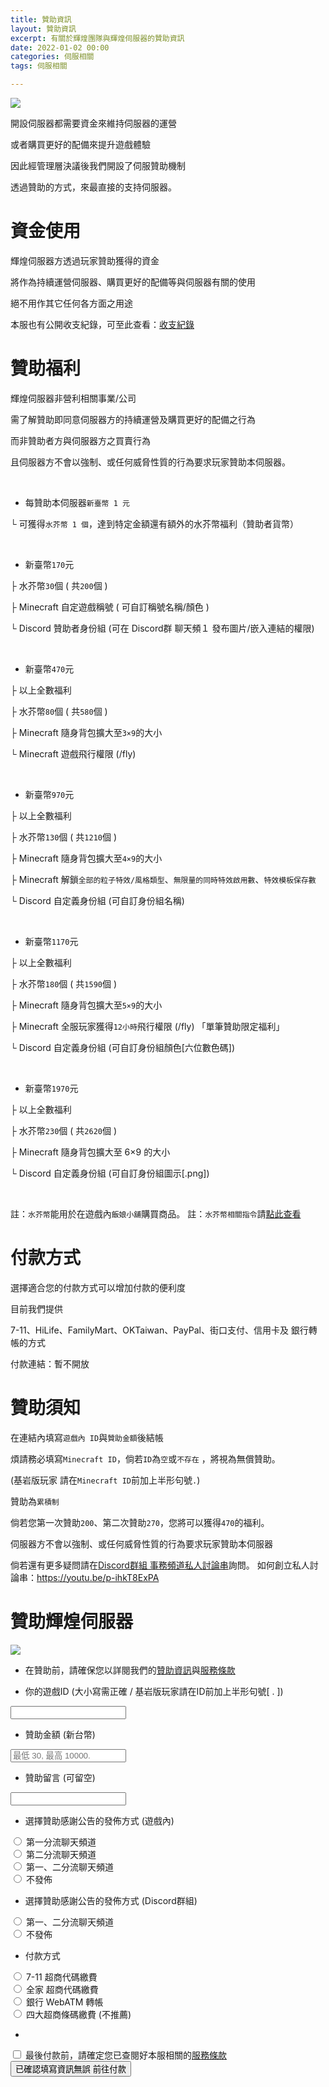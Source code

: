 ```yaml
---
title: 贊助資訊
layout: 贊助資訊
excerpt: 有關於輝煌團隊與輝煌伺服器的贊助資訊
date: 2022-01-02 00:00
categories: 伺服相關 
tags: 伺服相關

---
```


![](https://media.discordapp.net/attachments/596718421966716928/971190210928992267/AddText_05-04-06.36.35.png)


開設伺服器都需要資金來維持伺服器的運營

或者購買更好的配備來提升遊戲體驗

因此經管理層決議後我們開設了伺服贊助機制

透過贊助的方式，來最直接的支持伺服器。



# 資金使用

輝煌伺服器方透過玩家贊助獲得的資金

將作為持續運營伺服器、購買更好的配備等與伺服器有關的使用

絕不用作其它任何各方面之用途

本服也有公開收支紀錄，可至此查看：<a href="https://www.brilliantw.net/收支紀錄">收支紀錄</a>



# 贊助福利

輝煌伺服器非營利相關事業/公司

需了解贊助即同意伺服器方的持續運營及購買更好的配備之行為

而非贊助者方與伺服器方之買賣行為

且伺服器方不會以強制、或任何威脅性質的行為要求玩家贊助本伺服器。

<br />

- 每贊助本伺服器` 新臺幣 1 元 `

└ 可獲得` 水芥幣 1 個 `，達到特定金額還有額外的水芥幣福利（贊助者貨幣）

<br />

- 新臺幣` 170 `元

├ 水芥幣` 30 `個 ( 共` 200 `個 ) 

├ Minecraft 自定遊戲稱號 ( 可自訂稱號名稱/顏色 ) 

└ Discord 贊助者身份組 (可在 Discord群 聊天頻１ 發布圖片/嵌入連結的權限) 

<br />

- 新臺幣` 470 `元

├ 以上全數福利 

├ 水芥幣` 80 `個 ( 共` 580 `個 ) 

├ Minecraft 隨身背包擴大至` 3×9 `的大小 

└ Minecraft 遊戲飛行權限 (/fly) 

<br />

- 新臺幣` 970 `元

├ 以上全數福利

├ 水芥幣` 130 `個 ( 共` 1210 `個 ) 

├ Minecraft 隨身背包擴大至` 4×9 `的大小 

├ Minecraft 解鎖` 全部的粒子特效/風格類型 `、` 無限量的同時特效啟用數 `、` 特效模板保存數 `

└ Discord 自定義身份組 (可自訂身份組名稱) 

<br />

- 新臺幣` 1170 `元

├ 以上全數福利 

├ 水芥幣` 180 `個 ( 共` 1590 `個 ) 

├ Minecraft 隨身背包擴大至` 5×9 `的大小 

├ Minecraft 全服玩家獲得` 12小時 `飛行權限 (/fly) 「單筆贊助限定福利」

└ Discord 自定義身份組 (可自訂身份組顏色[六位數色碼]) 

<br />

- 新臺幣` 1970 `元

├ 以上全數福利 

├ 水芥幣` 230 `個 ( 共` 2620 `個 ) 

├ Minecraft 隨身背包擴大至 6×9 的大小 

└ Discord 自定義身份組 (可自訂身份組圖示[.png]) 

<br />

註：` 水芥幣 `能用於在遊戲內` 飯娘小舖 `購買商品。
註：` 水芥幣相關指令 `請<a href="https://www.brilliantw.net/指令教學/#23-稀有貨幣">點此查看</a>


# 付款方式

選擇適合您的付款方式可以增加付款的便利度

目前我們提供

7-11、HiLife、FamilyMart、OKTaiwan、PayPal、街口支付、信用卡及 銀行轉帳的方式

付款連結：暫不開放



# 贊助須知

在連結內填寫` 遊戲內 ID `與` 贊助金額 `後結帳

煩請務必填寫` Minecraft ID `，倘若` ID `為` 空 `或` 不存在 ` ，將視為無償贊助。

(基岩版玩家 請在` Minecraft ID `前加上半形句號` . `)


贊助為` 累積制 `

倘若您第一次贊助` 200 `、第二次贊助` 270 `，您將可以獲得` 470 `的福利。


伺服器方不會以強制、或任何威脅性質的行為要求玩家贊助本伺服器


倘若還有更多疑問請在<a href="https://discord.com/invite/5MHGpAFGEN">Discord群組 事務頻道私人討論串</a>詢問。
如何創立私人討論串：https://youtu.be/p-ihkT8ExPA

# 贊助輝煌伺服器

![](https://cdn.discordapp.com/attachments/596718421966716928/995552584297353306/AddText_07-10-12.50.04.jpg)

- 在贊助前，請確保您以詳閱我們的<a href="https://www.brilliantw.net/贊助資訊">贊助資訊</a>與<a href="https://www.brilliantw.net/服務條款">服務條款</a>

- 你的遊戲ID (大小寫需正確 / 基岩版玩家請在ID前加上半形句號[ . ])
<input id="name" type="text" required>

- 贊助金額 (新台幣)
<input id="donate-amount" type="text" placeholder="最低 30, 最高 10000." min="30" max="10000" required>

- 贊助留言 (可留空)
<input id="comment" type="text">

- 選擇贊助感謝公告的發佈方式 (遊戲內)
<div>
  <input type="radio" id="method1" name="method" value="1">
      <label for="method">第一分流聊天頻道</label>
</div>
<div>
  <input type="radio" id="method2" name="method" value="2">
      <label for="method">第二分流聊天頻道</label>
</div>
<div>
  <input type="radio" id="method3" name="method" value="12">
      <label for="method">第一、二分流聊天頻道</label>
</div>
<div>
    <input type="radio" id="method4" name="method" value="0">
      <label for="method">不發佈</label>
</div>

- 選擇贊助感謝公告的發佈方式 (Discord群組)
<div>
  <input type="radio" id="method11" name="publish" value="12">
      <label for="publish">第一、二分流聊天頻道</label>
</div>
<div>
    <input type="radio" id="method12" name="publish" value="0">
      <label for="publish">不發佈</label>
</div>

- 付款方式 
<div>
  <input type="radio" id="method21" name="way" value="1">
      <label for="way">7-11 超商代碼繳費</label>
</div>
<div>
  <input type="radio" id="method22" name="way" value="2">
      <label for="way">全家 超商代碼繳費</label>
</div>
<div>
  <input type="radio" id="method23" name="way" value="12">
      <label for="way">銀行 WebATM 轉帳</label>
</div>
<div>
    <input type="radio" id="method24" name="way" value="0">
      <label for="way">四大超商條碼繳費 (不推薦)</label>
</div>

- 
<div>
<input type="checkbox" id="tos" name="tos">
<label for="tos">最後付款前，請確定您已查閱好本服相關的<a href="https://www.brilliantw.net/服務條款">服務條款</a></label>
</div>

<input type="button" value="已確認填寫資訊無誤 前往付款">
